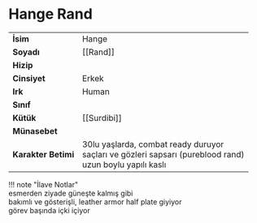 # Hange Rand  
|  |  |  
|---|---|  
| **İsim** | Hange |  
| **Soyadı** | [[Rand]] |  
| **Hizip** |  |  
| **Cinsiyet** | Erkek |  
| **Irk** | Human |  
| **Sınıf** |  |  
| **Kütük** | [[Surdibi]] |  
| **Münasebet** |  |  
| **Karakter Betimi** | 30lu yaşlarda, combat ready duruyor<br>saçları ve gözleri sapsarı (pureblood rand)<br>uzun boylu yapılı kaslı |  
  
  
!!! note "İlave Notlar"  
	esmerden ziyade güneşte kalmış gibi  
	bakımlı ve gösterişli, leather armor half plate giyiyor  
	görev başında içki içiyor  
